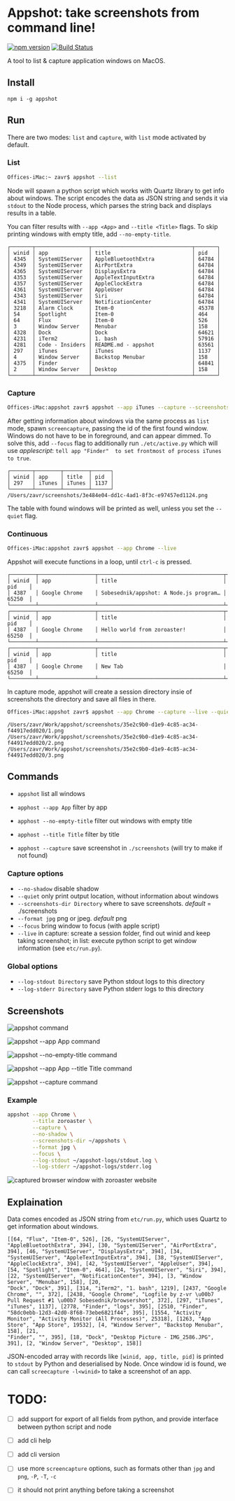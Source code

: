 # Appshot: take screenshots from command line!

[![npm version](https://badge.fury.io/js/appshot.svg)](https://badge.fury.io/js/appshot)
[![Build Status](https://travis-ci.org/Sobesednik/appshot.svg?branch=master)](https://travis-ci.org/Sobesednik/appshot)

A tool to list & capture application windows on MacOS.

## Install

```
npm i -g appshot
```

## Run

There are two modes: `list` and `capture`, with `list` mode activated by
default.

### List

```bash
Offices-iMac:~ zavr$ appshot --list
```

Node will spawn a python script which works with Quartz library to
get info about windows. The script encodes the data as JSON string
and sends it via `stdout` to the Node process, which parses the
string back and displays results in a table.

You can filter results with `--app <App>` and `--title <Title>`
flags. To skip printing windows with empty title, add
`--no-empty-title`.

```
┌───────┬─────────────────┬────────────────────────────────┬───────┐
│ winid │ app             │ title                          │ pid   │
│ 4345  │ SystemUIServer  │ AppleBluetoothExtra            │ 64784 │
│ 4349  │ SystemUIServer  │ AirPortExtra                   │ 64784 │
│ 4365  │ SystemUIServer  │ DisplaysExtra                  │ 64784 │
│ 4353  │ SystemUIServer  │ AppleTextInputExtra            │ 64784 │
│ 4357  │ SystemUIServer  │ AppleClockExtra                │ 64784 │
│ 4361  │ SystemUIServer  │ AppleUser                      │ 64784 │
│ 4343  │ SystemUIServer  │ Siri                           │ 64784 │
│ 4341  │ SystemUIServer  │ NotificationCenter             │ 64784 │
│ 3218  │ Alarm Clock     │ Item-0                         │ 45378 │
│ 54    │ Spotlight       │ Item-0                         │ 464   │
│ 64    │ Flux            │ Item-0                         │ 526   │
│ 3     │ Window Server   │ Menubar                        │ 158   │
│ 4328  │ Dock            │ Dock                           │ 64621 │
│ 4231  │ iTerm2          │ 1. bash                        │ 57916 │
│ 4281  │ Code - Insiders │ README.md - appshot            │ 63561 │
│ 297   │ iTunes          │ iTunes                         │ 1137  │
│ 4     │ Window Server   │ Backstop Menubar               │ 158   │
│ 4375  │ Finder          │                                │ 64841 │
│ 2     │ Window Server   │ Desktop                        │ 158   │
└───────┴─────────────────┴────────────────────────────────┴───────┘
```

### Capture

```bash
Offices-iMac:appshot zavr$ appshot --app iTunes --capture --screenshots-dir ~/screenshots
```

After getting information about windows via the same process as
`list` mode, spawn `screencapture`, passing the id of the first
found window. Windows do not have to be in foreground, and can
appear dimmed. To solve this, add `--focus` flag to additionally
run `./etc/active.py` which will use _applescript_:
`tell app "Finder"  to set frontmost of process iTunes to true`.

```
┌───────┬────────┬────────┬──────┐
│ winid │ app    │ title  │ pid  │
│ 297   │ iTunes │ iTunes │ 1137 │
└───────┴────────┴────────┴──────┘
/Users/zavr/screenshots/3e484e04-dd1c-4ad1-8f3c-e97457ed1124.png
```

The table with found windows will be printed as well, unless you
set the `--quiet` flag.

### Continuous

```bash
Offices-iMac:appshot zavr$ appshot --app Chrome --live
```

Appshot will execute functions in a loop, until `ctrl-c` is pressed.

```
┌────────┬──────────────────┬────────────────────────────────────────┬────────┐
│ winid  │ app              │ title                                  │ pid    │
│ 4387   │ Google Chrome    │ Sobesednik/appshot: A Node.js program… │ 65250  │
└────────┴──────────────────┴────────────────────────────────────────┴────────┘
┌────────┬──────────────────┬────────────────────────────────────────┬────────┐
│ winid  │ app              │ title                                  │ pid    │
│ 4387   │ Google Chrome    │ Hello world from zoroaster!            │ 65250  │
└────────┴──────────────────┴────────────────────────────────────────┴────────┘
┌────────┬──────────────────┬────────────────────────────────────────┬────────┐
│ winid  │ app              │ title                                  │ pid    │
│ 4387   │ Google Chrome    │ New Tab                                │ 65250  │
└────────┴──────────────────┴────────────────────────────────────────┴────────┘
```

In capture mode, appshot will create a session directory insie of screenshots
the directory and save all files in there.

```bash
Offices-iMac:appshot zavr$ appshot --app Chrome --capture --live --quiet
```

```
/Users/zavr/Work/appshot/screenshots/35e2c9b0-d1e9-4c85-ac34-f44917edd020/1.png
/Users/zavr/Work/appshot/screenshots/35e2c9b0-d1e9-4c85-ac34-f44917edd020/2.png
/Users/zavr/Work/appshot/screenshots/35e2c9b0-d1e9-4c85-ac34-f44917edd020/3.png
```

## Commands

- `appshot` list all windows
- `apphost --app App` filter by app
- `apphost --no-empty-title` filter out windows with empty title
- `apphost --title Title` filter by title

- `apphost --capture` save screenshot in `./screenshots` (will try to make if not found)

### Capture options

- `--no-shadow` disable shadow
- `--quiet` only print output location, without information about windows
- `--screenshots-dir Directory` where to save screenshots. _default_ = ./screenshots
- `--format jpg` png or jpeg. _default_ png
- `--focus` bring window to focus (with apple script)
- `--live` in capture: screate a session folder, find out winid and keep taking screenshot;
           in list: execute python script to get window information (see `etc/run.py`).

### Global options

- `--log-stdout Directory` save Python stdout logs to this directory
- `--log-stderr Directory` save Python stderr logs to this directory

## Screenshots

![appshot command](https://sobesednik.co/appshot/appshot.png)

![appshot --app App command](https://sobesednik.co/appshot/app.png)

![appshot --no-empty-title command](https://sobesednik.co/appshot/no-empty-title.png)

![appshot --app App --title Title command](https://sobesednik.co/appshot/list-app-title.png)

![appshot --capture command](https://sobesednik.co/appshot/capture.png)

### Example

```bash
appshot --app Chrome \
        --title zoroaster \
        --capture \
        --no-shadow \
        --screenshots-dir ~/appshots \
        --format jpg \
        --focus \
        --log-stdout ~/appshot-logs/stdout.log \
        --log-stderr ~/appshot-logs/stderr.log
```

![captured browser window with zoroaster website](https://sobesednik.co/appshot/capture.jpg)

## Explaination

Data comes encoded as JSON string from `etc/run.py`, which uses Quartz to
get information about windows.

```
[[64, "Flux", "Item-0", 526], [26, "SystemUIServer", "AppleBluetoothExtra", 394], [30, "SystemUIServer", "AirPortExtra", 394], [46, "SystemUIServer", "DisplaysExtra", 394], [34, "SystemUIServer", "AppleTextInputExtra", 394], [38, "SystemUIServer", "AppleClockExtra", 394], [42, "SystemUIServer", "AppleUser", 394], [54, "Spotlight", "Item-0", 464], [24, "SystemUIServer", "Siri", 394], [22, "SystemUIServer", "NotificationCenter", 394], [3, "Window Server", "Menubar", 158], [20,
"Dock", "Dock", 391], [314, "iTerm2", "1. bash", 1219], [2437, "Google Chrome", "", 372], [2438, "Google Chrome", "Logfile by z-vr \u00b7 Pull Request #1 \u00b7 Sobesednik/browsershot", 372], [297, "iTunes", "iTunes", 1137], [2778, "Finder", "logs", 395], [2510, "Finder", "58dc0ebb-12d3-42d0-8f68-73ebe6821f44", 395], [1554, "Activity Monitor", "Activity Monitor (All Processes)", 25318], [1263, "App Store", "App Store", 19532], [4, "Window Server", "Backstop Menubar", 158], [21,
"Finder", "", 395], [18, "Dock", "Desktop Picture - IMG_2586.JPG", 391], [2, "Window Server", "Desktop", 158]]
```

JSON-encoded array with records like `[winid, app, title, pid]` is printed to `stdout` by Python
and deserialised by Node. Once window id is found, we can call `screecapture -l<winid>` to take
a screenshot of an app.

# TODO:

 - [ ] add support for export of all fields from python, and provide interface between python script and node
 - [ ] add cli help
 - [ ] add cli version
 - [ ] use more `screencapture` options, such as formats other than `jpg` and `png`, `-P`,  `-T`, `-c`
 - [ ] it should not print anything before taking a screenshot

